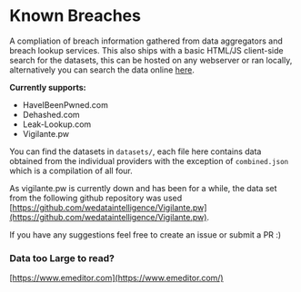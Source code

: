 # Known Breaches
A compliation of breach information gathered from data aggregators and breach lookup services. This also ships with a basic HTML/JS client-side search for the datasets, this can be hosted on any webserver or ran locally, alternatively you can search the data online [here](https://xbdmhq.github.io/known-breaches/).

**Currently supports:**
 - HaveIBeenPwned.com
 - Dehashed.com
 - Leak-Lookup.com
 - Vigilante.pw

You can find the datasets in `datasets/`, each file here contains data obtained from the individual providers with the exception of `combined.json` which is a compilation of all four.

As vigilante.pw is currently down and has been for a while, the data set from the following github repository was used [https://github.com/wedataintelligence/Vigilante.pw](https://github.com/wedataintelligence/Vigilante.pw).

If you have any suggestions feel free to create an issue or submit a PR :)

### Data too Large to read?

[https://www.emeditor.com](https://www.emeditor.com/)

